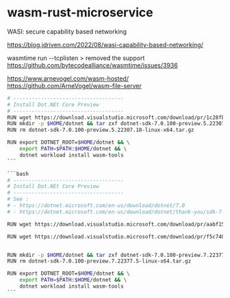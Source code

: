 # wasm-rust-microservice


WASI: secure capability based networking

https://blog.jdriven.com/2022/08/wasi-capability-based-networking/

wasmtime run --tcplisten > removed the support https://github.com/bytecodealliance/wasmtime/issues/3936

https://www.arnevogel.com/wasm-hosted/
https://github.com/ArneVogel/wasm-file-server


````bash
# ------------------------------------
# Install Dot.NEt Core Preview
# ------------------------------------
RUN wget https://download.visualstudio.microsoft.com/download/pr/1c28fb12-c30d-411f-8d63-4dd9835387fe/cfe3d86f5600568ac354f7546f876589/dotnet-sdk-7.0.100-preview.5.22307.18-linux-x64.tar.gz
RUN mkdir -p $HOME/dotnet && tar zxf dotnet-sdk-7.0.100-preview.5.22307.18-linux-x64.tar.gz -C $HOME/dotnet
RUN rm dotnet-sdk-7.0.100-preview.5.22307.18-linux-x64.tar.gz

RUN export DOTNET_ROOT=$HOME/dotnet && \
    export PATH=$PATH:$HOME/dotnet && \
    dotnet workload install wasm-tools
```

```bash
# ------------------------------------
# Install Dot.NEt Core Preview
# ------------------------------------
# See :
# - https://dotnet.microsoft.com/en-us/download/dotnet/7.0
# - https://dotnet.microsoft.com/en-us/download/dotnet/thank-you/sdk-7.0.100-preview.7-linux-x64-binaries

RUN wget https://download.visualstudio.microsoft.com/download/pr/aabf15d3-f201-4a6c-9a7e-def050d054af/0a8eba2d8abcf1c28605744f3a48252f/dotnet-sdk-7.0.100-preview.7.22377.5-linux-x64.tar.gz

RUN wget https://download.visualstudio.microsoft.com/download/pr/f5c74056-330b-452b-915e-d98fda75024e/18076ca3b89cd362162bbd0cbf9b2ca5/dotnet-sdk-7.0.100-rc.2.22477.23-linux-x64.tar.gz


RUN mkdir -p $HOME/dotnet && tar zxf dotnet-sdk-7.0.100-preview.7.22377.5-linux-x64.tar.gz -C $HOME/dotnet
RUN rm dotnet-sdk-7.0.100-preview.7.22377.5-linux-x64.tar.gz

RUN export DOTNET_ROOT=$HOME/dotnet && \
    export PATH=$PATH:$HOME/dotnet && \
    dotnet workload install wasm-tools
```

